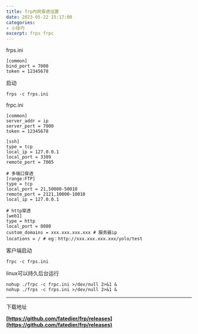 ```yaml
---
title: frp内网穿透设置
date: 2023-05-22 15:17:00
categories:
- 小技巧
excerpt: frps frpc
---
```


frps.ini
```shell
[common]
bind_port = 7000
token = 12345678
```
启动 
```shell
frps -c frps.ini
```

frpc.ini
```shell
[common]
server_addr = ip
server_port = 7000
token = 12345678

[ssh]
type = tcp
local_ip = 127.0.0.1
local_port = 3389
remote_port = 7005

# 多端口穿透
[range:FTP]
type = tcp
local_port = 21,50000-50010
remote_port = 2121,10000-10010
local_ip = 127.0.0.1

# http穿透
[web1]
type = http
local_port = 8080
custom_domains = xxx.xxx.xxx.xxx # 服务器ip
locations = / # eg：http://xxx.xxx.xxx.xxx/yolo/test
```

客户端启动
```shell
frpc -c frps.ini
```


linux可以持久后台运行
```
nohup ./frpc -c frpc.ini >/dev/null 2>&1 &
nohup ./frps -c frps.ini >/dev/null 2>&1 &
```
---------
下载地址


**[https://github.com/fatedier/frp/releases](https://github.com/fatedier/frp/releases)**